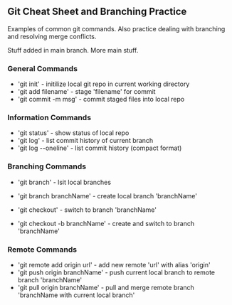 ## Git Cheat Sheet and Branching Practice

Examples of common git commands. Also practice dealing with branching and resolving merge conflicts.

Stuff added in main branch.
More main stuff.

### General Commands
* 'git init' 						- initilize local git repo in current working directory
* 'git add filename' 				- stage 'filename' for commit
* 'git commit -m msg' 				- commit staged files into local repo 

### Information Commands
* 'git status' 						- show status of local repo
* 'git log' 						- list commit history of current branch
* 'git log --oneline' 				- list commit history (compact format)

### Branching Commands
* 'git branch' 						- lsit local branches
* 'git branch branchName' 			- create local branch 'branchName'

* 'git checkout'					- switch to branch 'branchName'
* 'git checkout -b branchName' 		- create and switch to branch 'branchName'

### Remote Commands
* 'git remote add origin url'		- add new remote 'url' with alias 'origin'
* 'git push origin branchName'		- push current local branch to remote branch 'branchName'
* 'git pull origin branchName'		- pull and merge remote branch 'branchName with current local branch'